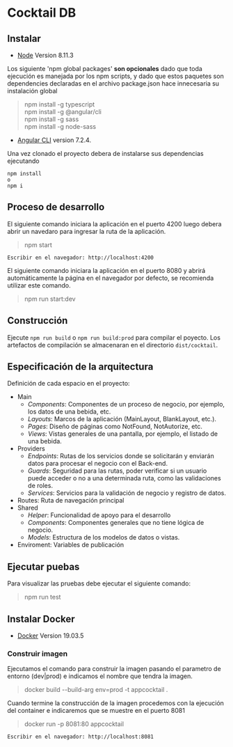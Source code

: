 # Cocktail DB
## Instalar

- [Node](https://nodejs.org/dist/v8.11.3/node-v8.11.3-x64.msi) Version 8.11.3

Los siguiente 'npm global packages' **son opcionales** dado que toda ejecución es manejada por los npm scripts, y dado que estos paquetes son dependencies declaradas en el archivo package.json hace innecesaria su instalación global

> npm install -g typescript\
> npm install -g @angular/cli\
> npm install -g sass\
> npm install -g node-sass

- [Angular CLI](https://cli.angular.io/) version 7.2.4.

Una vez clonado el proyecto debera de instalarse sus dependencias ejecutando

```
npm install
o
npm i
```

## Proceso de desarrollo

El siguiente comando iniciara la aplicación en el puerto 4200 luego debera abrir un navedaro para ingresar la ruta de la aplicación.

> npm start

``` 
Escribir en el navegador: http://localhost:4200
```

El siguiente comando iniciara la aplicación en el puerto 8080 y abrirá automáticamente la página en el navegador por defecto, se recomienda utilizar este comando.

> npm run start:dev

## Construcción

Ejecute `npm run build` o `npm run build:prod` para compilar el poyecto. Los artefactos de compilación se almacenaran en el directorio `dist/cocktail`.


## Especificación de la arquitectura

Definición de cada espacio en el proyecto:

* Main
  * _Components_: Componentes de un proceso de negocio, por ejemplo, los datos de una bebida, etc.
  * _Layouts_: Marcos de la aplicación (MainLayout, BlankLayout, etc.). 
  * _Pages_: Diseño de páginas como NotFound, NotAutorize, etc.
  * _Views_: Vistas generales de una pantalla, por ejemplo, el listado de una bebida.
* Providers
  * _Endpoints_: Rutas de los servicios donde se solicitarán y enviarán datos para procesar el negocio con el Back-end.
  * _Guards_: Seguridad para las rutas, poder verificar si un usuario puede acceder o no a una determinada ruta, como las validaciones de roles.
  * _Services_: Servicios para la validación de negocio y registro de datos.
* Routes: Ruta de navegación principal
* Shared
  * _Helper_: Funcionalidad de apoyo para el desarrollo
  * _Components_: Componentes generales que no tiene lógica de negocio.
  * _Models_: Estructura de los modelos de datos o vistas.
* Enviroment: Variables de publicación

## Ejecutar puebas

Para visualizar las pruebas debe ejecutar el siguiente comando:

> npm run test

## Instalar Docker

- [Docker](https://docs.docker.com/docker-for-mac/install/) Version 19.03.5

### Construir imagen

Ejecutamos el comando para construir la imagen pasando el parametro de entorno (dev|prod) e indicamos el nombre que tendra la imagen.

> docker build --build-arg env=prod -t appcocktail .

Cuando termine la construcción de la imagen procedemos con la ejecución del container e indicaremos que se muestre en el puerto 8081

> docker run -p 8081:80 appcocktail

``` 
Escribir en el navegador: http://localhost:8081
```
